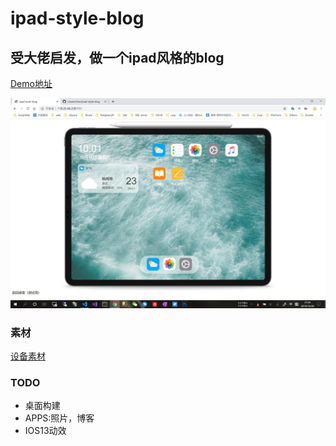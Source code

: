 # ipad-style-blog

## 受大佬启发，做一个ipad风格的blog 

[Demo地址](http://118.25.46.230:999/)


![image](src//sample/QQ截图20191020212624.jpg)


### 素材
[设备素材](http://facebook.design/devices) 



### TODO
- 桌面构建
- APPS:照片，博客
- IOS13动效
